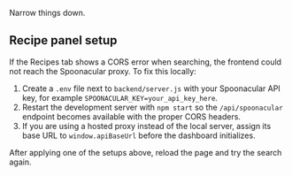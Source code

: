 Narrow things down.

## Recipe panel setup

If the Recipes tab shows a CORS error when searching, the frontend could not reach the
Spoonacular proxy. To fix this locally:

1. Create a `.env` file next to `backend/server.js` with your Spoonacular API key, for example `SPOONACULAR_KEY=your_api_key_here`.
2. Restart the development server with `npm start` so the `/api/spoonacular` endpoint becomes available with the proper CORS headers.
3. If you are using a hosted proxy instead of the local server, assign its base URL to `window.apiBaseUrl` before the dashboard initializes.

After applying one of the setups above, reload the page and try the search again.
